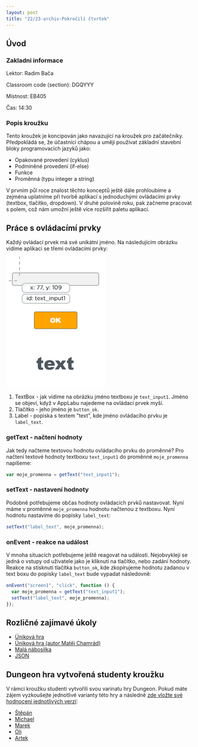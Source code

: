 ```yaml
---
layout: post
title: "22/23-archiv-Pokročilí čtvrtek"
---
```


## Úvod

### Zakladni informace

Lektor: Radim Bača

Classroom code (section): DGQYYY

Místnost: EB405

Čas: 14:30

### Popis kroužku

Tento kroužek je koncipován jako navazující na kroužek pro začátečníky. Předpokládá se, že účastníci chápou a umějí používat základní stavební bloky programovacích jazyků jako:

- Opakované provedení (cyklus)
- Podmíněné provedení (if-else)
- Funkce
- Proměnná (typu integer a string)

V prvním půl roce znalost těchto konceptů ještě dále prohloubíme a zejména uplatníme při tvorbě aplikací s jednoduchými ovládacími prvky (textbox, tlačítko, dropdown). V druhé polovině roku, pak začneme pracovat s polem, což nám umožní ještě více rozšířit paletu aplikací.

## Práce s ovládacímí prvky

Každý ovládací prvek má své unikátní jméno. Na následujícím obrázku vidíme aplikaci se třemi ovládacími prvky:

![kids](/images/applab_basic.png)

1. TextBox - jak vidíme na obrázku jméno textboxu je `text_input1`. Jméno se objeví, když v AppLabu najedeme na ovládací prvek myší.
2. Tlačítko - jeho jméno je `button_ok`.
3. Label - popiska s textem "text", kde jméno ovládacího prvku je `label_text`.

### getText - načtení hodnoty

Jak tedy načteme textovou hodnotu ovládacího prvku do proměnné? Pro načtení textové hodnoty textboxu `text_input1` do proměnné `moje_promenna` napíšeme:

```javascript
var moje_promenna = getText("text_input1");
```

### setText - nastavení hodnoty

Podobně potřebujeme občas hodnoty ovládacích prvků nastavovat. Nyní máme v proměnné `moje_promenna` hodnotu načtenou z textboxu. Nyní hodnotu nastavíme do popisky `label_text`:

```javascript
setText("label_text", moje_promenna);
```

### onEvent - reakce na událost

V mnoha situacích potřebujeme ještě reagovat na události. Nejobvykleji se jedná o vstupy od uživatele jako je kliknutí na tlačítko, nebo zadání hodnoty. Reakce na stisknutí tlačítka `button_ok`, kde zkopírujeme hodnotu zadanou v text boxu do popisky `label_text` bude vypadat následovně:

```javascript
onEvent("screen1", "click", function () {
  var moje_promenna = getText("text_input1");
  setText("label_text", moje_promenna);
});
```

## Rozličné zajímavé úkoly

- [Úniková hra](https://studio.code.org/projects/applab/E80ueH72KM8WSqk1bvPrdwk1IPv1J36EEW_Xhum__Mo "Unikova hra")
- [Úniková hra (autor Matěj Chamrád)](https://studio.code.org/projects/applab/JLlNAmd3VcM0ItZXYBR-TCnfL_wLoTK52etVfogTHfQ "Unikova hra (autor Matěj Chamrád)")
- [Malá nábosilka](https://studio.code.org/projects/applab/-hRWjKGg9Q8nzRiqLY1XzC_WWRawVgYgtxjtjDDbiR4 "Malá nábosilka")
- [JSON](https://bit.ly/3eTLeYH)

## Dungeon hra vytvořená studenty kroužku

V rámci kroužku studenti vytvořili svou varinatu hry Dungeon. Pokud máte zájem vyzkoušejte jednotlivé varianty této hry a následně [zde vložte své hodnocení jednotlivých verzí](https://forms.gle/9opLdAvNL8XhRCX67):

- [Štěpán](https://dungeon-blbeceknakoni.lorem-ipsum-team.repl.co/)
- [Michael](https://dungeon-misa2012.lorem-ipsum-team.repl.co/)
- [Marek](https://dungeon-marekhornik.lorem-ipsum-team.repl.co/)
- [Oli](https://dungeon-kanystrbenzinu.lorem-ipsum-team.repl.co/)
- [Artek](https://dungeon-artek0027.lorem-ipsum-team.repl.co/)
